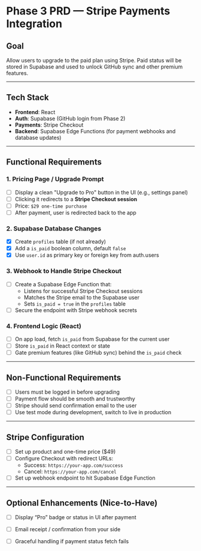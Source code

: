 # Phase 3 PRD — Stripe Payments Integration

## Goal
Allow users to upgrade to the paid plan using Stripe. Paid status will be stored in Supabase and used to unlock GitHub sync and other premium features.

---

## Tech Stack
- **Frontend**: React
- **Auth**: Supabase (GitHub login from Phase 2)
- **Payments**: Stripe Checkout
- **Backend**: Supabase Edge Functions (for payment webhooks and database updates)

---

## Functional Requirements

### 1. Pricing Page / Upgrade Prompt
- [ ] Display a clean "Upgrade to Pro" button in the UI (e.g., settings panel)
- [ ] Clicking it redirects to a **Stripe Checkout session**
- [ ] Price: `$29 one-time purchase`
- [ ] After payment, user is redirected back to the app

### 2. Supabase Database Changes
- [x] Create `profiles` table (if not already)
- [x] Add a `is_paid` boolean column, default `false`
- [x] Use `user.id` as primary key or foreign key from auth.users

### 3. Webhook to Handle Stripe Checkout
- [ ] Create a Supabase Edge Function that:
  - Listens for successful Stripe Checkout sessions
  - Matches the Stripe email to the Supabase user
  - Sets `is_paid = true` in the `profiles` table
- [ ] Secure the endpoint with Stripe webhook secrets

### 4. Frontend Logic (React)
- [ ] On app load, fetch `is_paid` from Supabase for the current user
- [ ] Store `is_paid` in React context or state
- [ ] Gate premium features (like GitHub sync) behind the `is_paid` check

---

## Non-Functional Requirements
- [ ] Users must be logged in before upgrading
- [ ] Payment flow should be smooth and trustworthy
- [ ] Stripe should send confirmation email to the user
- [ ] Use test mode during development, switch to live in production

---

## Stripe Configuration
- [ ] Set up product and one-time price ($49)
- [ ] Configure Checkout with redirect URLs:
  - Success: `https://your-app.com/success`
  - Cancel: `https://your-app.com/cancel`
- [ ] Set up webhook endpoint to hit Supabase Edge Function

---

## Optional Enhancements (Nice-to-Have)
- [ ] Display “Pro” badge or status in UI after payment
- [ ] Email receipt / confirmation from your side
- [ ] Graceful handling if payment status fetch fails

